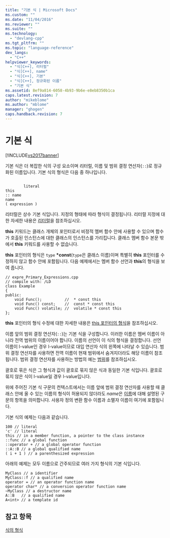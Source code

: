 ```yaml
---
title: "기본 식 | Microsoft Docs"
ms.custom: ""
ms.date: "11/04/2016"
ms.reviewer: ""
ms.suite: ""
ms.technology: 
  - "devlang-cpp"
ms.tgt_pltfrm: ""
ms.topic: "language-reference"
dev_langs: 
  - "C++"
helpviewer_keywords: 
  - "식[C++], 리터럴"
  - "식[C++], name"
  - "식[C++], 기본"
  - "식[C++], 정규화된 이름"
  - "기본 식"
ms.assetid: 8ef9a814-6058-4b93-9b6e-e8eb8350b1ca
caps.latest.revision: 7
author: "mikeblome"
ms.author: "mblome"
manager: "ghogen"
caps.handback.revision: 7
---
```

# 기본 식
[!INCLUDE[vs2017banner](../assembler/inline/includes/vs2017banner.md)]

기본 식은 더 복잡한 식의 구성 요소이며  리터럴, 이름 및 범위 결정 연산자\(`::`\)로 정규화된 이름입니다.  기본 식의 형식은 다음 중 하나입니다.  
  
```  
  
        literal  
this  
:: name  
name   
( expression )  
```  
  
 리터럴은 상수 기본 식입니다.  지정의 형태에 따라 형식이 결정됩니다.  리터럴 지정에 대한 자세한 내용은 [리터럴](../cpp/numeric-boolean-and-pointer-literals-cpp.md)을 참조하십시오.  
  
 **this** 키워드는 클래스 개체의 포인터로서  비정적 멤버 함수 안에 사용할 수 있으며 함수가 호출된 인스턴스에 대한 클래스의 인스턴스를 가리킵니다.  클래스 멤버 함수 본문 밖에서 **this** 키워드를 사용할 수 없습니다.  
  
 **this** 포인터의 형식은 `type` **\*const**\(`type`은 클래스 이름\)이며 특별히 **this** 포인터를 수정하지 않고 함수 안에 포함됩니다.  다음 예제에서는 멤버 함수 선언과 **this**의 형식을 보여 줍니다.  
  
```  
// expre_Primary_Expressions.cpp  
// compile with: /LD  
class Example  
{  
public:  
    void Func();          //  * const this  
    void Func() const;    //  const * const this  
    void Func() volatile; //  volatile * const this  
};  
```  
  
 **this** 포인터의 형식 수정에 대한 자세한 내용은 [this 포인터의 형식](../misc/type-of-this-pointer.md)을 참조하십시오.  
  
 이름 앞의 범위 결정 연산자\(`::`\)는 기본 식을 구성합니다.  이러한 이름은 멤버 이름이 아니라 전역 범위의 이름이어야 합니다.  이름의 선언이 이 식의 형식을 결정합니다.  선언 이름이 l\-value인 경우 l\-value이므로 대입 연산자 식의 왼쪽에 나타날 수 있습니다.  범위 결정 연산자를 사용하면 전역 이름이 현재 범위에서 숨겨지더라도 해당 이름이 참조됩니다.  범위 결정 연산자를 사용하는 방법의 예는 [범위](../cpp/scope-visual-cpp.md)를 참조하십시오.  
  
 괄호로 묶은 식은 그 형식과 값이 괄호로 묶지 않은 식과 동일한 기본 식입니다.  괄호로 묶지 않은 식이 l\-value일 경우 l\-value입니다.  
  
 위에 주어진 기본 식 구문의 컨텍스트에서는 이름 앞에 범위 결정 연산자를 사용할 때 클래스 안에 올 수 있는 이름의 형식이 허용되지 않더라도 *name*은 [이름](http://msdn.microsoft.com/ko-kr/1c49cc24-08d5-4884-b170-ba8ed42d80db)에 대해 설명된 구문의 항목을 의미합니다.  사용자 정의 변환 함수 이름과 소멸자 이름이 여기에 포함됩니다.  
  
 기본 식의 예제는 다음과 같습니다.  
  
```  
100 // literal  
'c' // literal  
this // in a member function, a pointer to the class instance  
::func // a global function  
::operator + // a global operator function  
::A::B // a global qualified name  
( i + 1 ) // a parenthesized expression  
```  
  
 아래의 예제는 모두 이름으로 간주되므로 여러 가지 형식의 기본 식입니다.  
  
```  
MyClass // a identifier  
MyClass::f // a qualified name  
operator = // an operator function name  
operator char* // a conversion operator function name  
~MyClass // a destructor name  
A::B   // a qualified name  
A<int> // a template id  
```  
  
## 참고 항목  
 [식의 형식](../cpp/types-of-expressions.md)